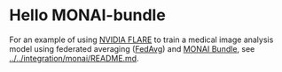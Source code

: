 # Hello MONAI-bundle

For an example of using [NVIDIA FLARE](https://nvflare.readthedocs.io/en/main/index.html) to train a medical image analysis model using federated averaging ([FedAvg]([FedAvg](https://arxiv.org/abs/1602.05629))) and [MONAI Bundle](https://docs.monai.io/en/latest/mb_specification.html), see [../../integration/monai/README.md](../../integration/monai/README.md).
